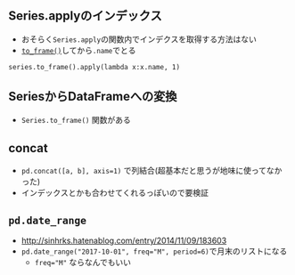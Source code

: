 ## Series.applyのインデックス

* おそらく`Series.apply`の関数内でインデクスを取得する方法はない
* [`to_frame()`](#SeriesからDataFrameへの変換)してから`.name`でとる

```
series.to_frame().apply(lambda x:x.name, 1)
```

## SeriesからDataFrameへの変換

* `Series.to_frame()` 関数がある

## concat

* `pd.concat([a, b], axis=1)` で列結合(超基本だと思うが地味に使ってなかった)
* インデックスとかも合わせてくれるっぽいので要検証

## `pd.date_range`

* http://sinhrks.hatenablog.com/entry/2014/11/09/183603
* `pd.date_range("2017-10-01", freq="M", period=6)`で月末のリストになる
  * `freq="M"` ならなんでもいい